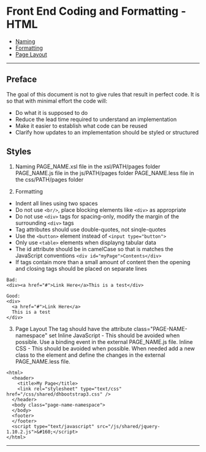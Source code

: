 # Front End Coding and Formatting - HTML

 * [Naming](#naming)
 * [Formatting](#formatting)
 * [Page Layout](#layout)

------------------------------------------------

## Preface

The goal of this document is not to give rules that result in perfect code. It is so that with minimal effort the code will:
* Do what it is supposed to do
* Reduce the lead time required to understand an implementation
* Make it easier to establish what code can be reused
* Clarify how updates to an implementation should be styled or structured 

## Styles

1) <a name="naming">Naming</a>
PAGE_NAME.xsl file in the xsl/PATH/pages folder
PAGE_NAME.js file in the js/PATH/pages folder
PAGE_NAME.less file in the css/PATH/pages folder


2) <a name="formatting">Formatting</a>
  - Indent all lines using two spaces
  - Do not use ```<br/>```, place blocking elements like ```<div>``` as appropriate
  - Do not use ```<div>``` tags for spacing-only, modify the margin of the surrounding ```<div>``` tags
  - Tag attributes should use double-quotes, not sinqle-quotes
  - Use the ```<button>``` element instead of ```<input type="button">```
  - Only use ```<table>``` elements when displayng tabular data
  - The id attribute should be in camelCase so that is matches the JavaScript conventions ```<div id="myPage">Contents</div>```
  - If tags contain more than a small amount of content then the opening and closing tags should be placed on separate lines

```
Bad:
<div><a href="#">Link Here</a>This is a test</div>

Good:
<div>
  <a href="#">Link Here</a>
  This is a test
</div>

```

3) <a name="layout">Page Layout</a>
The <body> tag should have the attribute class="PAGE-NAME-namespace" set
Inline JavaScript - This should be avoided when possible. Use a binding event in the external PAGE_NAME.js file.
Inline CSS - This should be avoided when possible. When needed add a new class to the element and define the changes in the external PAGE_NAME.less file.

```
<html>
  <header>
    <title>My Page</title>
    <link rel="stylesheet" type="text/css" href="/css/shared/dhbootstrap3.css" />
  </header>
  <body class="page-name-namespace">
  </body>
  <footer>
  </footer>
  <script type="text/javascript" src="/js/shared/jquery-1.10.2.js">&#160;</script>
</html>
```

----------
